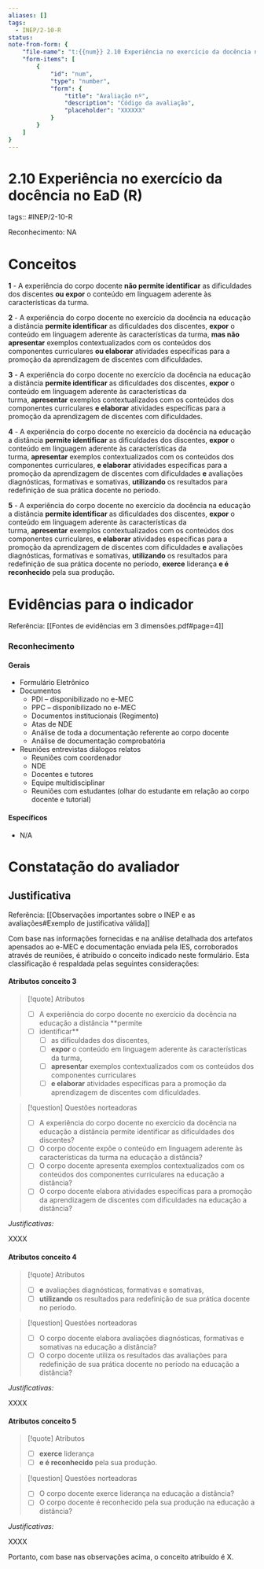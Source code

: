 ```yaml
---
aliases: []
tags:
  - INEP/2-10-R
status:
note-from-form: {
	"file-name": "t:{{num}} 2.10 Experiência no exercício da docência no EaD",
	"form-items": [
		{
			"id": "num",
			"type": "number",
			"form": {
				"title": "Avaliação nº",
				"description": "Código da avaliação",
				"placeholder": "XXXXXX"
			}
		}
	]
}
---
```


# 2.10 Experiência no exercício da docência no EaD (R)

tags:: #INEP/2-10-R

Reconhecimento: NA

# Conceitos

**1** - A experiência do corpo docente **não permite identificar** as dificuldades dos discentes **ou expor** o conteúdo em linguagem aderente às características da turma.

**2** - A experiência do corpo docente no exercício da docência na educação a distância **permite identificar** as dificuldades dos discentes, **expor** o conteúdo em linguagem aderente às características da turma, **mas não apresentar** exemplos contextualizados com os conteúdos dos componentes curriculares **ou elaborar** atividades específicas para a promoção da aprendizagem de discentes com dificuldades.

**3** - A experiência do corpo docente no exercício da docência na educação a distância **permite identificar** as dificuldades dos discentes, **expor** o conteúdo em linguagem aderente às características da turma, **apresentar** exemplos contextualizados com os conteúdos dos componentes curriculares **e elaborar** atividades específicas para a promoção da aprendizagem de discentes com dificuldades.

**4** - A experiência do corpo docente no exercício da docência na educação a distância **permite identificar** as dificuldades dos discentes, **expor** o conteúdo em linguagem aderente às características da turma, **apresentar** exemplos contextualizados com os conteúdos dos componentes curriculares, **e elaborar** atividades específicas para a promoção da aprendizagem de discentes com dificuldades **e** avaliações diagnósticas, formativas e somativas, **utilizando** os resultados para redefinição de sua prática docente no período.

**5** - A experiência do corpo docente no exercício da docência na educação a distância **permite identificar** as dificuldades dos discentes, **expor** o conteúdo em linguagem aderente às características da turma, **apresentar** exemplos contextualizados com os conteúdos dos componentes curriculares, **e elaborar** atividades específicas para a promoção da aprendizagem de discentes com dificuldades **e** avaliações diagnósticas, formativas e somativas, **utilizando** os resultados para redefinição de sua prática docente no período, **exerce** liderança **e é reconhecido** pela sua produção.

# Evidências para o indicador

Referência: [[Fontes de evidências em 3 dimensões.pdf#page=4]]

### Reconhecimento

#### Gerais

- Formulário Eletrônico
- Documentos
	- PDI – disponibilizado no e-MEC
	- PPC – disponibilizado no e-MEC
	- Documentos institucionais (Regimento)
	- Atas de NDE
	- Análise de toda a documentação referente ao corpo docente
	- Análise de documentação comprobatória
- Reuniões entrevistas diálogos relatos
	- Reuniões com coordenador
	- NDE
	- Docentes e tutores
	- Equipe multidisciplinar
	- Reuniões com estudantes (olhar do estudante em relação ao corpo docente e tutorial)

#### Específicos

- N/A

# Constatação do avaliador

## Justificativa

Referência: [[Observações importantes sobre o INEP e as avaliações#Exemplo de justificativa válida]]

Com base nas informações fornecidas e na análise detalhada dos artefatos apensados ao e-MEC e documentação enviada pela IES, corroborados através de reuniões, é atribuído o conceito indicado neste formulário. Esta classificação é respaldada pelas seguintes considerações:

#### Atributos conceito 3

> [!quote] Atributos
> - [ ] A experiência do corpo docente no exercício da docência na educação a distância **permite
> - [ ] identificar**
> 	- [ ] as dificuldades dos discentes,
> 	- [ ] **expor** o conteúdo em linguagem aderente às características da turma,
> 	- [ ] **apresentar** exemplos contextualizados com os conteúdos dos componentes curriculares
> 	- [ ] **e elaborar** atividades específicas para a promoção da aprendizagem de discentes com dificuldades.

> [!question] Questões norteadoras
> - [ ] A experiência do corpo docente no exercício da docência na educação a distância permite identificar as dificuldades dos discentes?
> - [ ] O corpo docente expõe o conteúdo em linguagem aderente às características da turma na educação a distância?
> - [ ] O corpo docente apresenta exemplos contextualizados com os conteúdos dos componentes curriculares na educação a distância?
> - [ ] O corpo docente elabora atividades específicas para a promoção da aprendizagem de discentes com dificuldades na educação a distância?

*Justificativas:*

XXXX

#### Atributos conceito 4

> [!quote] Atributos
> - [ ] **e** avaliações diagnósticas, formativas e somativas,
> - [ ] **utilizando** os resultados para redefinição de sua prática docente no período.

> [!question] Questões norteadoras
> - [ ] O corpo docente elabora avaliações diagnósticas, formativas e somativas na educação a distância?
> - [ ] O corpo docente utiliza os resultados das avaliações para redefinição de sua prática docente no período na educação a distância?

*Justificativas:*

XXXX

#### Atributos conceito 5

> [!quote] Atributos
> - [ ] **exerce** liderança
> - [ ] **e é reconhecido** pela sua produção.

> [!question] Questões norteadoras
> - [ ] O corpo docente exerce liderança na educação a distância?
> - [ ] O corpo docente é reconhecido pela sua produção na educação a distância?

*Justificativas:*

XXXX

Portanto, com base nas observações acima, o conceito atribuído é X.
